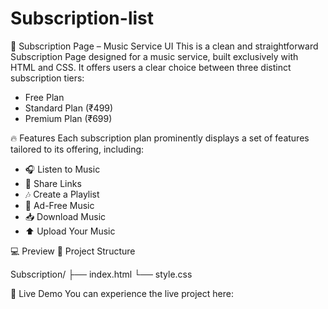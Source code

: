 # Subscription-list

🎵 Subscription Page – Music Service UI
This is a clean and straightforward Subscription Page designed for a music service, built exclusively with HTML and CSS. It offers users a clear choice between three distinct subscription tiers:
 * Free Plan
 * Standard Plan (₹499)
 * Premium Plan (₹699)
   
🔥 Features
Each subscription plan prominently displays a set of features tailored to its offering, including:
 * 🎧 Listen to Music
 * 🔗 Share Links
 * 🎶 Create a Playlist
 * 🚫 Ad-Free Music
 * 📥 Download Music
 * ⬆️ Upload Your Music

💻 Preview
📂 Project Structure

Subscription/
├── index.html
└── style.css

🚀 Live Demo
You can experience the live project here:
